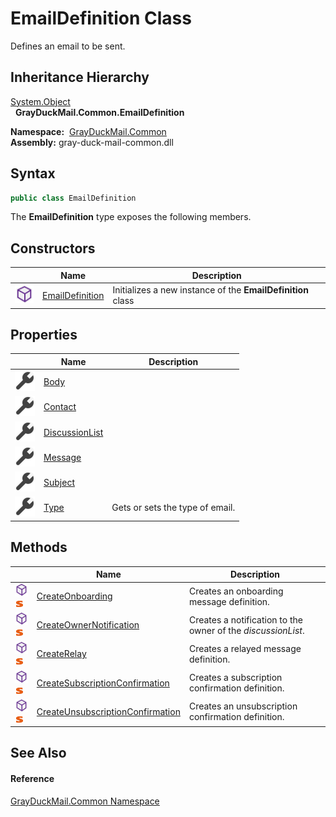 EmailDefinition Class
=====================
Defines an email to be sent.


Inheritance Hierarchy
---------------------
[System.Object][1]  
  **GrayDuckMail.Common.EmailDefinition**  

  **Namespace:**  [GrayDuckMail.Common][2]  
  **Assembly:** gray-duck-mail-common.dll

Syntax
------

```csharp
public class EmailDefinition
```

The **EmailDefinition** type exposes the following members.


Constructors
------------

|                  | Name                 | Description                                                 |
| ---------------- | -------------------- | ----------------------------------------------------------- |
| ![Public method] | [EmailDefinition][3] | Initializes a new instance of the **EmailDefinition** class |


Properties
----------

|                    | Name                | Description                     |
| ------------------ | ------------------- | ------------------------------- |
| ![Public property] | [Body][4]           |                                 |
| ![Public property] | [Contact][5]        |                                 |
| ![Public property] | [DiscussionList][6] |                                 |
| ![Public property] | [Message][7]        |                                 |
| ![Public property] | [Subject][8]        |                                 |
| ![Public property] | [Type][9]           | Gets or sets the type of email. |


Methods
-------

|                                  | Name                                   | Description                                                  |
| -------------------------------- | -------------------------------------- | ------------------------------------------------------------ |
| ![Public method]![Static member] | [CreateOnboarding][10]                 | Creates an onboarding message definition.                    |
| ![Public method]![Static member] | [CreateOwnerNotification][11]          | Creates a notification to the owner of the *discussionList*. |
| ![Public method]![Static member] | [CreateRelay][12]                      | Creates a relayed message definition.                        |
| ![Public method]![Static member] | [CreateSubscriptionConfirmation][13]   | Creates a subscription confirmation definition.              |
| ![Public method]![Static member] | [CreateUnsubscriptionConfirmation][14] | Creates an unsubscription confirmation definition.           |


See Also
--------

#### Reference
[GrayDuckMail.Common Namespace][2]  

[1]: https://docs.microsoft.com/dotnet/api/system.object
[2]: ../README.md
[3]: _ctor.md
[4]: Body.md
[5]: Contact.md
[6]: DiscussionList.md
[7]: Message.md
[8]: Subject.md
[9]: Type.md
[10]: CreateOnboarding.md
[11]: CreateOwnerNotification.md
[12]: CreateRelay.md
[13]: CreateSubscriptionConfirmation.md
[14]: CreateUnsubscriptionConfirmation.md
[Public method]: ../../icons/pubmethod.svg "Public method"
[Public property]: ../../icons/pubproperty.svg "Public property"
[Static member]: ../../icons/static.gif "Static member"